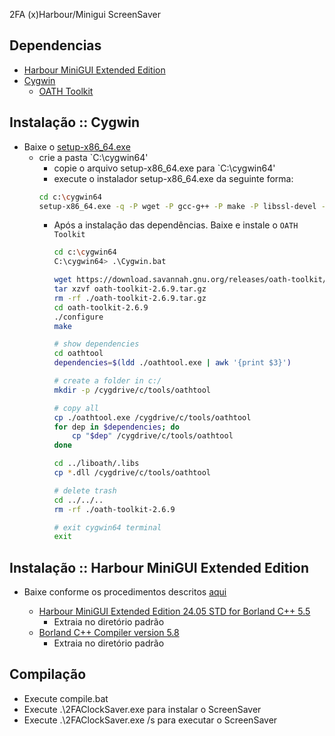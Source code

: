 2FA (x)Harbour/Minigui ScreenSaver

## Dependencias

- [Harbour MiniGUI Extended Edition](https://hmgextended.com/)
- [Cygwin](https://cygwin.com/)
    - [OATH Toolkit](https://savannah.nongnu.org/projects/oath-toolkit/#devtools)

## Instalação :: Cygwin

- Baixe o [setup-x86_64.exe](https://cygwin.com/setup-x86_64.exe)
    - crie a pasta `C:\cygwin64\'
        - copie o arquivo setup-x86_64.exe para `C:\cygwin64\'
        - execute o instalador setup-x86_64.exe da seguinte forma:
        ```bash
        cd c:\cygwin64
        setup-x86_64.exe -q -P wget -P gcc-g++ -P make -P libssl-devel -P zlib-devel -P ldd
        ```
      - Após a instalação das dependências. Baixe e instale o `OATH Toolkit`

        ```bash
        cd c:\cygwin64
        C:\cygwin64> .\Cygwin.bat
        ```
        
        ```bash
        wget https://download.savannah.gnu.org/releases/oath-toolkit/oath-toolkit-2.6.9.tar.gz
        tar xzvf oath-toolkit-2.6.9.tar.gz
        rm -rf ./oath-toolkit-2.6.9.tar.gz
        cd oath-toolkit-2.6.9
        ./configure
        make
        
        # show dependencies
        cd oathtool
        dependencies=$(ldd ./oathtool.exe | awk '{print $3}')
        
        # create a folder in c:/
        mkdir -p /cygdrive/c/tools/oathtool
        
        # copy all
        cp ./oathtool.exe /cygdrive/c/tools/oathtool
        for dep in $dependencies; do
            cp "$dep" /cygdrive/c/tools/oathtool
        done
        
        cd ../liboath/.libs
        cp *.dll /cygdrive/c/tools/oathtool
        
        # delete trash
        cd ../../..
        rm -rf ./oath-toolkit-2.6.9
        
        # exit cygwin64 terminal
        exit        
        ```

## Instalação :: Harbour MiniGUI Extended Edition

- Baixe conforme os procedimentos descritos [aqui](https://hmgextended.com/download.html)

    - [Harbour MiniGUI Extended Edition 24.05 STD for Borland C++ 5.5](https://hmgextended.com/files/CONTRIB/hmg-24.06-pro.7z)
      - Extraia no diretório padrão     
    - [Borland C++ Compiler version 5.8](https://hmgextended.com/files/MISC/bcc582.zip)
      - Extraia no diretório padrão

## Compilação 

- Execute compile.bat
 - Execute .\2FAClockSaver.exe para instalar o ScreenSaver
 - Execute .\2FAClockSaver.exe /s para executar o ScreenSaver
